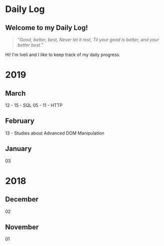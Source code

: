 # Daily Log


## Welcome to my Daily Log!

> *"Good, better, best, Never let it rest, Til your good is better, and
> your better best."*

Hi! I'm Iveli and I like to keep track of my daily progress.


# 2019
## March

12 - 15 - SQL
05 - 11 - HTTP

## February
13 - Studies about Advanced DOM Manipulation

## January

03


# 2018

## December

02

## November

01

